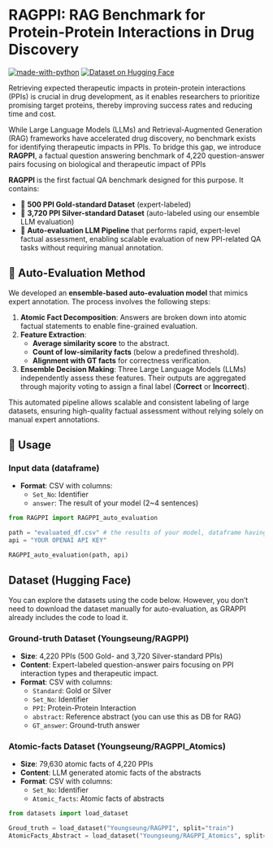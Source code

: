 # RAGPPI: RAG Benchmark for Protein-Protein Interactions in Drug Discovery

[![made-with-python](https://img.shields.io/badge/Made%20with-Python-blue.svg)](#python)
[![Dataset on Hugging Face](https://img.shields.io/badge/HuggingFace-Dataset-orange)](https://huggingface.co/datasets/Youngseung/RAGPPI)

Retrieving expected therapeutic impacts in protein-protein interactions (PPIs) is crucial in drug development, as it enables researchers to prioritize promising target proteins, thereby improving success rates and reducing time and cost.

While Large Language Models (LLMs) and Retrieval-Augmented Generation (RAG) frameworks have accelerated drug discovery, no benchmark exists for identifying therapeutic impacts in PPIs. To bridge this gap, we introduce **RAGPPI**, a factual question answering benchmark of 4,220 question-answer pairs focusing on biological and therapeutic impact of PPIs

**RAGPPI** is the first factual QA benchmark designed for this purpose. It contains:
- 🏅 **500 PPI Gold-standard Dataset** (expert-labeled)
- 🥈 **3,720 PPI Silver-standard Dataset** (auto-labeled using our ensemble LLM evaluation)
- 🧠 **Auto-evaluation LLM Pipeline** that performs rapid, expert-level factual assessment, enabling scalable evaluation of new PPI-related QA tasks without requiring manual annotation. 

## 🧪 Auto-Evaluation Method
We developed an **ensemble-based auto-evaluation model** that mimics expert annotation. The process involves the following steps:

1. **Atomic Fact Decomposition**: Answers are broken down into atomic factual statements to enable fine-grained evaluation.
2. **Feature Extraction**:
   - **Average similarity score** to the abstract.
   - **Count of low-similarity facts** (below a predefined threshold).
   - **Alignment with GT facts** for correctness verification.
3. **Ensemble Decision Making**: Three Large Language Models (LLMs) independently assess these features. Their outputs are aggregated through majority voting to assign a final label (**Correct** or **Incorrect**).

This automated pipeline allows scalable and consistent labeling of large datasets, ensuring high-quality factual assessment without relying solely on manual expert annotations.


## 🚀 Usage

### Input data (dataframe)
- **Format**: CSV with columns:
  - `Set_No`: Identifier
  - `answer`: The result of your model (2~4 sentences)


```python
from RAGPPI import RAGPPI_auto_evaluation

path = "evaluated_df.csv" # the results of your model, dataframe having two columns: 1) Set_No and 2) answer.
api = "YOUR OPENAI API KEY" 

RAGPPI_auto_evaluation(path, api)
```

## Dataset (Hugging Face)
You can explore the datasets using the code below. However, you don’t need to download the dataset manually for auto-evaluation, as GRAPPI already includes the code to load it.
### Ground-truth Dataset (Youngseung/RAGPPI)
- **Size**: 4,220 PPIs (500 Gold- and 3,720 Silver-standard PPIs)
- **Content**: Expert-labeled question-answer pairs focusing on PPI interaction types and therapeutic impact.
- **Format**: CSV with columns:
  - `Standard`: Gold or Silver
  - `Set_No`: Identifier
  - `PPI`: Protein-Protein Interaction
  - `abstract`: Reference abstract (you can use this as DB for RAG)
  - `GT_answer`: Ground-truth answer

### Atomic-facts Dataset (Youngseung/RAGPPI_Atomics)
- **Size**: 79,630 atomic facts of 4,220 PPIs
- **Content**: LLM generated atomic facts of the abstracts
- **Format**: CSV with columns:
  - `Set_No`: Identifier
  - `Atomic_facts`: Atomic facts of abstracts

```python
from datasets import load_dataset

Groud_truth = load_dataset("Youngseung/RAGPPI", split="train")
AtomicFacts_Abstract = load_dataset("Youngseung/RAGPPI_Atomics", split="train")
```


